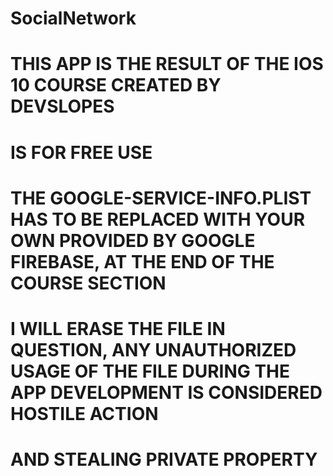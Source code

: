 # SocialNetwork

# THIS APP IS THE RESULT OF THE IOS 10 COURSE CREATED BY DEVSLOPES

# IS FOR FREE USE

# THE GOOGLE-SERVICE-INFO.PLIST HAS TO BE REPLACED WITH YOUR OWN PROVIDED BY GOOGLE FIREBASE, AT THE END OF THE COURSE SECTION
# I WILL ERASE THE FILE IN QUESTION, ANY UNAUTHORIZED USAGE OF THE FILE DURING THE APP DEVELOPMENT IS CONSIDERED HOSTILE ACTION
# AND STEALING PRIVATE PROPERTY

